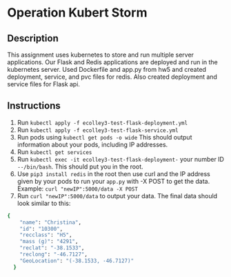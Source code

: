 # Operation Kubert Storm
## Description
This assignment uses kubernetes to store and run multiple server applications. Our Flask and Redis applications are deployed and run in the kubernetes server. Used Dockerfile and app.py from hw5 and created deployment, service, and pvc files for redis. Also created deployment and service files for Flask api.

## Instructions
1) Run `kubectl apply -f ecolley3-test-flask-deployment.yml`
2) Run `kubectl apply -f ecolley3-test-flask-service.yml`
3) Run pods using `kubectl get pods -o wide` This should output information about your pods, including IP addresses.
4) Run `kubectl get services`
5) Run `kubectl exec -it ecolley3-test-flask-deployment-` your number ID `--/bin/bash`. This should put you in the root.
6) Use `pip3 install redis` in the root then use curl and the IP address given by your pods to run your `app.py` with -X POST to get the data. Example: `curl "newIP":5000/data -X POST`
7) Run `curl "newIP":5000/data` to output your data. The final data should look similar to this:
``` bash
{
    "name": "Christina",
    "id": "10300",
    "recclass": "H5",
    "mass (g)": "4291",
    "reclat": "-38.1533",
    "reclong": "-46.7127",
    "GeoLocation": "(-38.1533, -46.7127)"
  }
  ```
